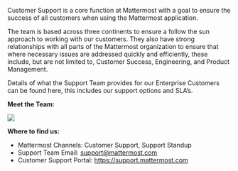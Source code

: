 Customer Support is a core function at Mattermost with a goal to ensure the success of all customers when using the Mattermost application.

The team is based across three continents to ensure a follow the sun approach to working with our customers.  They also have strong relationships with all parts of the Mattermost organization to ensure that where necessary issues are addressed quickly and efficiently, these include, but are not limited to, Customer Success, Engineering, and Product Management.

Details of what the Support Team provides for our Enterprise Customers can be found here, this includes our support options and SLA’s.

**Meet the Team:**

![](../../.gitbook/assets/Support-team-image-for-handbook.png)

**Where to find us:**

* Mattermost Channels: Customer Support, Support Standup
* Support Team Email: support@mattermost.com
* Customer Support Portal: https://support.mattermost.com
